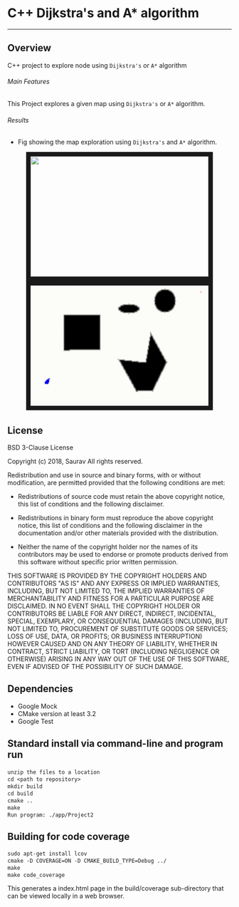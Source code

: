 # C++ Dijkstra's and A* algorithm

---

## Overview

C++ project to explore node using `Dijkstra's` or `A*` algorithm 

###### Main Features

This Project explores a given map using `Dijkstra's` or `A*` algorithm.


###### Results

- Fig showing the map exploration using `Dijkstra's` and `A*` algorithm.

<p align="center">
<img src="result/dijikstra.gif" width="400" height="270" border="10">
<img src="result/a_star.gif" width="400" height="270" border="10">
</p>

## License

BSD 3-Clause License

Copyright (c) 2018, Saurav
All rights reserved.

Redistribution and use in source and binary forms, with or without
modification, are permitted provided that the following conditions are met:

* Redistributions of source code must retain the above copyright notice, this
  list of conditions and the following disclaimer.

* Redistributions in binary form must reproduce the above copyright notice,
  this list of conditions and the following disclaimer in the documentation
  and/or other materials provided with the distribution.

* Neither the name of the copyright holder nor the names of its
  contributors may be used to endorse or promote products derived from
  this software without specific prior written permission.

THIS SOFTWARE IS PROVIDED BY THE COPYRIGHT HOLDERS AND CONTRIBUTORS "AS IS"
AND ANY EXPRESS OR IMPLIED WARRANTIES, INCLUDING, BUT NOT LIMITED TO, THE
IMPLIED WARRANTIES OF MERCHANTABILITY AND FITNESS FOR A PARTICULAR PURPOSE ARE
DISCLAIMED. IN NO EVENT SHALL THE COPYRIGHT HOLDER OR CONTRIBUTORS BE LIABLE
FOR ANY DIRECT, INDIRECT, INCIDENTAL, SPECIAL, EXEMPLARY, OR CONSEQUENTIAL
DAMAGES (INCLUDING, BUT NOT LIMITED TO, PROCUREMENT OF SUBSTITUTE GOODS OR
SERVICES; LOSS OF USE, DATA, OR PROFITS; OR BUSINESS INTERRUPTION) HOWEVER
CAUSED AND ON ANY THEORY OF LIABILITY, WHETHER IN CONTRACT, STRICT LIABILITY,
OR TORT (INCLUDING NEGLIGENCE OR OTHERWISE) ARISING IN ANY WAY OUT OF THE USE
OF THIS SOFTWARE, EVEN IF ADVISED OF THE POSSIBILITY OF SUCH DAMAGE.

## Dependencies
- Google Mock
- CMake version at least 3.2
- Google Test

## Standard install via command-line and program run
```
unzip the files to a location
cd <path to repository>
mkdir build
cd build
cmake ..
make
Run program: ./app/Project2
```

## Building for code coverage
```
sudo apt-get install lcov
cmake -D COVERAGE=ON -D CMAKE_BUILD_TYPE=Debug ../
make
make code_coverage
```
This generates a index.html page in the build/coverage sub-directory that can be viewed locally in a web browser.
